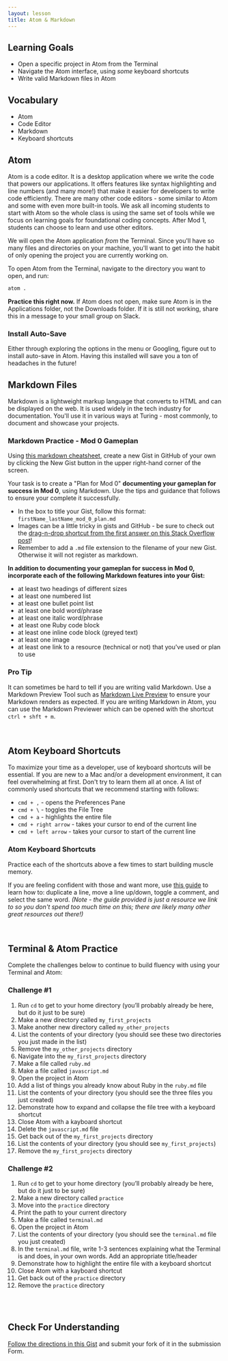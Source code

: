```yaml
---
layout: lesson
title: Atom & Markdown
---
```


## Learning Goals

- Open a specific project in Atom from the Terminal
- Navigate the Atom interface, using _some_ keyboard shortcuts
- Write valid Markdown files in Atom

## Vocabulary

- <span class="vocab">Atom</span>
- <span class="vocab">Code Editor</span>
- <span class="vocab">Markdown</span>
- <span class="vocab">Keyboard shortcuts</span>

## Atom

<span class="vocab">Atom</span> is a <span class="vocab">code editor</span>. It is a desktop application where we write the code that powers our applications. It offers features like syntax highlighting and line numbers (and many more!) that make it easier for developers to write code efficiently. There are many other code editors - some similar to Atom and some with even more built-in tools. We ask all incoming students to start with Atom so the whole class is using the same set of tools while we focus on learning goals for foundational coding concepts. After Mod 1, students can choose to learn and use other editors.

We will open the Atom application _from_ the Terminal. Since you'll have so many files and directories on your machine, you'll want to get into the habit of only opening the project you are currently working on.

To open Atom from the Terminal, navigate to the directory you want to open, and run:

```bash
atom .
```

**Practice this right now.** If Atom does not open, make sure Atom is in the Applications folder, not the Downloads folder. If it is still not working, share this in a message to your small group on Slack.

<div class="s-card">
  <h3>Install Auto-Save</h3>
  <p>Either through exploring the options in the menu or Googling, figure out to install auto-save in Atom. Having this installed will save you a ton of headaches in the future!</p>
</div>

## Markdown Files

<span class="vocab">Markdown</span> is a lightweight markup language that converts to HTML and can be displayed on the web. It is used widely in the tech industry for documentation. You'll use it in various ways at Turing - most commonly, to document and showcase your projects.

<div class="s-card">
  <h3>Markdown Practice - Mod 0 Gameplan</h3>
  <p>Using <a href="https://github.com/adam-p/markdown-here/wiki/Markdown-Cheatsheet" target="blank">this markdown cheatsheet</a>, create a new Gist in GitHub of your own by clicking the New Gist button in the upper right-hand corner of the screen.</p>
  <p>Your task is to create a "Plan for Mod 0" <strong>documenting your gameplan for success in Mod 0</strong>, using Markdown. Use the tips and guidance that follows to ensure your complete it successfully.</p>
</div>

- In the box to title your Gist, follow this format: `firstName_lastName_mod_0_plan.md`
- Images can be a little tricky in gists and GitHub - be sure to check out the [drag-n-drop shortcut from the first answer on this Stack Overflow post](https://stackoverflow.com/questions/16425770/gist-how-are-images-uploaded-to-a-gist)!
- Remember to add a `.md` file extension to the filename of your new Gist. Otherwise it will not register as markdown.

**In addition to documenting your gameplan for success in Mod 0, incorporate each of the following Markdown features into your Gist:**

- at least two headings of different sizes
- at least one numbered list
- at least one bullet point list
- at least one bold word/phrase
- at least one italic word/phrase
- at least one Ruby code block
- at least one inline code block (greyed text)
- at least one image
- at least one link to a resource (technical or not) that you've used or plan to use

<div class="s-card s-border-yellow-500">
  <h3>Pro Tip</h3>
  <p>It can sometimes be hard to tell if you are writing valid Markdown. Use a Markdown Preview Tool such as <a href="https://markdownlivepreview.com/" target="blank">Markdown Live Preview</a> to ensure your Markdown renders as expected. If you are writing Markdown in Atom, you can use the Markdown Previewer which can be opened with the shortcut <code> ctrl + shft + m</code>.</p>
</div>
<br>

## Atom Keyboard Shortcuts

To maximize your time as a developer, use of <span class="vocab">keyboard shortcuts</span> will be essential. If you are new to a Mac and/or a development environment, it can feel overwhelming at first. Don't try to learn them all at once. A list of commonly used shortcuts that we recommend starting with follows:

- `cmd + ,` - opens the Preferences Pane
- `cmd + \` - toggles the File Tree
- `cmd + a` - highlights the entire file
- `cmd + right arrow` - takes your cursor to end of the current line
- `cmd + left arrow` - takes your cursor to start of the current line

<div class="s-card">
  <h3>Atom Keyboard Shortcuts</h3>
  <p>Practice each of the shortcuts above a few times to start building muscle memory.</p>
  <p>If you are feeling confident with those and want more, use <a href="https://github.com/nwinkler/atom-keyboard-shortcuts" target="blank">this guide</a> to learn how to: duplicate a line, move a line up/down, toggle a comment, and select the same word. <em>(Note - the guide provided is just a resource we link to so you don't spend too much time on this; there are likely many other great resources out there!)</em></p>
</div>
<br>

## Terminal & Atom Practice

Complete the challenges below to continue to build fluency with using your Terminal and Atom:

### Challenge #1

1. Run `cd` to get to your home directory (you’ll probably already be here, but do it just to be sure)
1. Make a new directory called `my_first_projects`
1. Make another new directory called `my_other_projects`
1. List the contents of your directory (you should see these two directories you just made in the list)
1. Remove the `my_other_projects` directory
1. Navigate into the `my_first_projects` directory
1. Make a file called `ruby.md`
1. Make a file called `javascript.md`
1. Open the project in Atom
1. Add a list of things you already know about Ruby in the `ruby.md` file
1. List the contents of your directory (you should see the three files you just created)
1. Demonstrate how to expand and collapse the file tree with a keyboard shortcut
1. Close Atom with a kayboard shortcut
1. Delete the `javascript.md` file
1. Get back out of the `my_first_projects` directory
1. List the contents of your directory (you should see `my_first_projects`)
1. Remove the `my_first_projects` directory

### Challenge #2

1. Run `cd` to get to your home directory (you’ll probably already be here, but do it just to be sure)
1. Make a new directory called `practice`
1. Move into the `practice` directory
1. Print the path to your current directory
1. Make a file called `terminal.md`
1. Open the project in Atom
1. List the contents of your directory (you should see the `terminal.md` file you just created)
1. In the `terminal.md` file, write 1-3 sentences explaining what the Terminal is and does, in your own words. Add an appropriate title/header
1. Demonstrate how to highlight the entire file with a keyboard shortcut
1. Close Atom with a kayboard shortcut
1. Get back out of the `practice` directory
1. Remove the `practice` directory
<br>
<br>

## Check For Understanding

[Follow the directions in this Gist](https://gist.github.com/ameseee/9dce3499a045f8bc5f00508ef1ccf0c3) and submit your fork of it in the submission Form.

<br><br>
